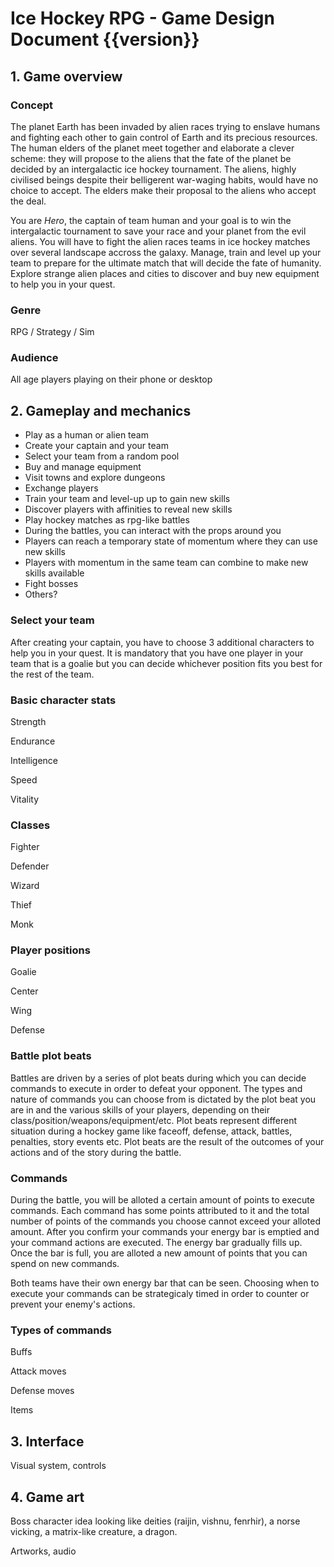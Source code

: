 # Ice Hockey RPG - Game Design Document {{version}}

## 1. Game overview

### Concept
The planet Earth has been invaded by alien races trying to enslave humans and fighting each other to gain control of Earth and its precious resources. The human elders of the planet meet together and elaborate a clever scheme: they will propose to the aliens that the fate of the planet be decided by an intergalactic ice hockey tournament. The aliens, highly civilised beings despite their belligerent war-waging habits, would have no choice to accept. The elders make their proposal to the aliens who accept the deal.

You are *Hero*, the captain of team human and your goal is to win the intergalactic tournament to save your race and your planet from the evil aliens. You will have to fight the alien races teams in ice hockey matches over several landscape accross the galaxy. Manage, train and level up your team to prepare for the ultimate match that will decide the fate of humanity. Explore strange alien places and cities to discover and buy new equipment to help you in your quest.

### Genre
RPG / Strategy / Sim

### Audience
All age players playing on their phone or desktop

## 2. Gameplay and mechanics

- Play as a human or alien team
- Create your captain and your team
- Select your team from a random pool
- Buy and manage equipment
- Visit towns and explore dungeons
- Exchange players
- Train your team and level-up up to gain new skills
- Discover players with affinities to reveal new skills
- Play hockey matches as rpg-like battles
- During the battles, you can interact with the props around you
- Players can reach a temporary state of momentum where they can use new skills
- Players with momentum in the same team can combine to make new skills available
- Fight bosses
- Others?

### Select your team

After creating your captain, you have to choose 3 additional characters to help you in your quest. It is mandatory that you have one player in your team that is a goalie but you can decide whichever position fits you best for the rest of the team.

### Basic character stats

Strength

Endurance

Intelligence

Speed

Vitality

### Classes

Fighter

Defender

Wizard

Thief

Monk

### Player positions

Goalie

Center

Wing

Defense

### Battle plot beats

Battles are driven by a series of plot beats during which you can decide commands to execute in order to defeat your opponent. The types and nature of commands you can choose from is dictated by the plot beat you are in and the various skills of your players, depending on their class/position/weapons/equipment/etc. Plot beats represent different situation during a hockey game like faceoff, defense, attack, battles, penalties, story events etc. Plot beats are the result of the outcomes of your actions and of the story during the battle.

### Commands

During the battle, you will be alloted a certain amount of points to execute commands. Each command has some points attributed to it and the total number of points of the commands you choose cannot exceed your alloted amount. After you confirm your commands your energy bar is emptied and your command actions are executed. The energy bar gradually fills up. Once the bar is full, you are alloted a new amount of points that you can spend on new commands.

Both teams have their own energy bar that can be seen. Choosing when to execute your commands can be strategicaly timed in order to counter or prevent your enemy's actions.

### Types of commands

Buffs

Attack moves

Defense moves

Items

## 3. Interface

Visual system, controls

## 4. Game art

Boss character idea looking like deities (raijin, vishnu, fenrhir), a norse vicking, a matrix-like creature, a dragon.

Artworks, audio
